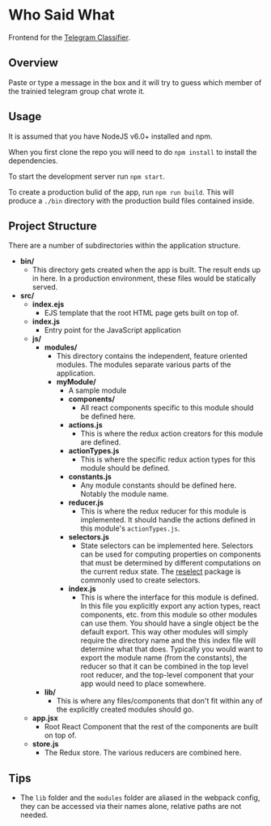 Who Said What
====
Frontend for the [Telegram Classifier](https://github.com/jcdesimp/tg-classifier).

Overview
----
Paste or type a message in the box and it will try to guess which member of the trainied telegram group chat wrote it.

Usage
----
It is assumed that you have NodeJS v6.0+ installed and npm.

When you first clone the repo you will need to do `npm install` to install the dependencies.

To start the development server run `npm start`.

To create a production bulid of the app, run `npm run build`. This will produce a `./bin` directory with the production build files contained inside.

Project Structure
----
There are a number of subdirectories within the application structure.

- **bin/**
   - This directory gets created when the app is built. The result ends up in here. In a production environment, these files would be statically served.
- **src/**
	- **index.ejs**
		- EJS template that the root HTML page gets built on top of.
	- **index.js**
		- Entry point for the JavaScript application
	- **js/**
		- **modules/**
			- This directory contains the independent, feature oriented modules. The modules separate various parts of the application.
			- **myModule/**
				- A sample module
				- **components/**
					- All react components specific to this module should be defined here.
				- **actions.js**
					- This is where the redux action creators for this module are defined.
				- **actionTypes.js**
					- This is where the specific redux action types for this module should be defined.
				- **constants.js**
					- Any module constants should be defined here. Notably the module name.
				- **reducer.js**
					- This is where the redux reducer for this module is implemented. It should handle the actions defined in this module's `actionTypes.js`.
				- **selectors.js**
					- State selectors can be implemented here. Selectors can be used for computing properties on components that must be determined by different computations on the current redux state. The [reselect](https://github.com/reactjs/reselect) package is commonly used to create selectors.
				- **index.js**
					- This is where the interface for this module is defined. In this file you explicitly export any action types, react components, etc. from this module so other modules can use them. You should have a single object be the default export. This way other modules will simply require the directory name and the this index file will determine what that does. Typically you would want to export the module name (from the constants), the reducer so that it can be combined in the top level root reducer, and the top-level component that your app would need to place somewhere.
		- **lib/**
			- This is where any files/components that don't fit within any of the explicitly created modules should go. 
	- **app.jsx**
		- Root React Component that the rest of the components are built on top of.
	- **store.js**
		- The Redux store. The various reducers are combined here.

		
Tips
-----
 - The `lib` folder and the `modules` folder are aliased in the webpack config, they can be accessed via their names alone, relative paths are not needed.
 
